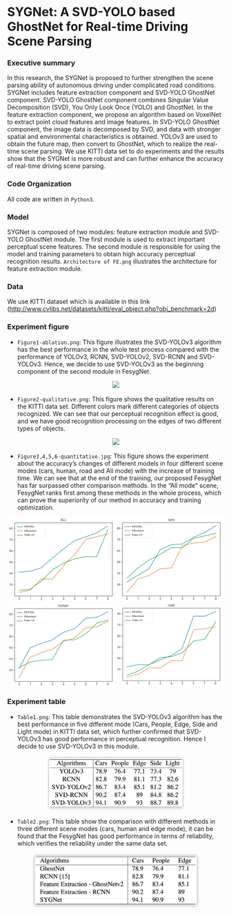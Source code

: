 # SYGNet: A SVD-YOLO based GhostNet for Real-time Driving Scene Parsing

### Executive summary
In this research, the SYGNet is proposed to further strengthen the scene parsing ability of autonomous driving under complicated road conditions. SYGNet includes feature extraction component and SVD-YOLO GhostNet component. SVD-YOLO GhostNet component combines Singular Value Decomposition (SVD), You Only Look Once (YOLO) and GhostNet. In the feature extraction component, we propose an algorithm based on VoxelNet to extract point cloud features and image features. In SVD-YOLO GhostNet component, the image data is decomposed by SVD, and data with stronger spatial and environmental characteristics is obtained. YOLOv3 are used to obtain the future map, then convert to GhostNet, which to realize the real-time scene parsing. We use KITTI data set to do experiments and the results show that the SYGNet is more robust and can further enhance the accuracy of real-time driving scene parsing.


### Code Organization
All code are written in `Python3`.


### Model
SYGNet is composed of two modules: feature extraction module and SVD-YOLO GhostNet module. The first module is used to extract important perceptual scene features. The second module is responsible for using the model and training parameters to obtain high accuracy perceptual recognition results. `Architecture of FE.png` illustrates the architecture for feature extraction module.


### Data
We use KITTI dataset which is available in this link (http://www.cvlibs.net/datasets/kitti/eval_object.php?obj_benchmark=2d)

### Experiment figure
* `Figure1-ablation.png`: This figure illustrates the SVD-YOLOv3 algorithm has the best performance in the whole test process compared with the performance of YOLOv3, RCNN, SVD-YOLOv2, SVD-RCNN and SVD-YOLOv3. Hence, we decide to use SVD-YOLOv3 as the beginning component of the second module in FesygNet.

<div align=center><img src="https://github.com/WangHewei16/SYGNet-for-Real-time-Driving-Scene-Parsing/blob/main/Figure1-ablation.png?raw=true" width="300"/></div>

* `Figure2-qualitative.png`: This figure shows the qualitative results on the KITTI data set. Different colors mark different categories of objects
recognized. We can see that our perceptual recognition effect is good, and we have good recognition processing on the edges of two different types of objects.
<div align=center><img src="https://github.com/WangHewei16/SYGNet-for-Real-time-Driving-Scene-Parsing/blob/main/Figure2-qualitative.png?raw=true" width="500"/></div>

* `Figure3,4,5,6-quantitative.jpg`: This figure shows the experiment about the accuracy’s changes of different models in four different scene modes (cars,
human, road and All mode) with the increase of training time. We can see that at the end of the training, our proposed FesygNet has far surpassed other comparison methods. In the “All mode” scene, FesygNet ranks first among these methods in the whole process, which can prove the superiority of our method in accuracy and training optimization.
<div align=center><img src="https://github.com/WangHewei16/SYGNet-for-Real-time-Driving-Scene-Parsing/blob/main/Figure3-quantitative.png?raw=false" width="250"/><img src="https://github.com/WangHewei16/SYGNet-for-Real-time-Driving-Scene-Parsing/blob/main/Figure4-quantitative.png?raw=false" width="250"/></div>
<div align=center><img src="https://github.com/WangHewei16/SYGNet-for-Real-time-Driving-Scene-Parsing/blob/main/Figure5-quantitative.png?raw=false" width="250"/><img src="https://github.com/WangHewei16/SYGNet-for-Real-time-Driving-Scene-Parsing/blob/main/Figure6-quantitative.png?raw=false" width="250"/></div>

### Experiment table
* `Table1.png`: This table demonstrates the SVD-YOLOv3 algorithm has the best performance in five different mode (Cars, People, Edge, Side and Light mode) in KITTI data set, which further confirmed that SVD-YOLOv3 has good performance in perceptual recognition. Hence I decide to use SVD-YOLOv3 in this module.
<div align=center><img src="https://github.com/WangHewei16/SYGNet-for-Real-time-Driving-Scene-Parsing/blob/main/Table1.png?raw=true" width="320"/></div>

* `Table2.png`: This table show the comparison with different methods in three different scene modes (cars, human and edge mode), it can be found that the FesygNet has good performance in terms of reliability, which verifies the reliability under the same data set.
<div align=center><img src="https://github.com/WangHewei16/SYGNet-for-Real-time-Driving-Scene-Parsing/blob/main/Table2.png?raw=true" width="390"/></div>

